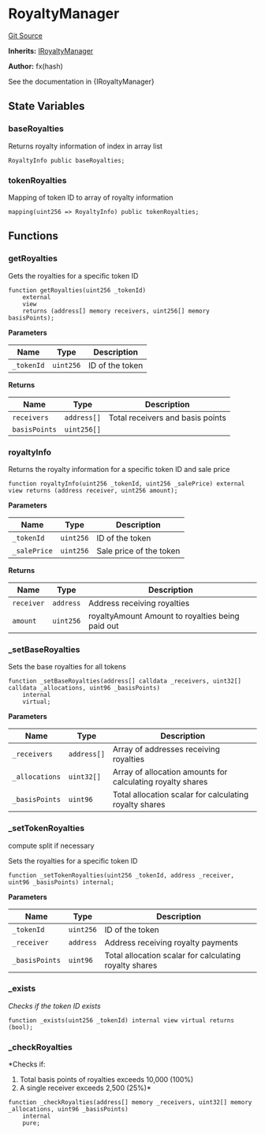 # RoyaltyManager
[Git Source](https://github.com/fxhash/fxhash-evm-contracts/blob/1ca8488246dda0c8af0201fe562392f87b349fa1/src/tokens/extensions/RoyaltyManager.sol)

**Inherits:**
[IRoyaltyManager](/src/interfaces/IRoyaltyManager.sol/interface.IRoyaltyManager.md)

**Author:**
fx(hash)

See the documentation in {IRoyaltyManager}


## State Variables
### baseRoyalties
Returns royalty information of index in array list


```solidity
RoyaltyInfo public baseRoyalties;
```


### tokenRoyalties
Mapping of token ID to array of royalty information


```solidity
mapping(uint256 => RoyaltyInfo) public tokenRoyalties;
```


## Functions
### getRoyalties

Gets the royalties for a specific token ID


```solidity
function getRoyalties(uint256 _tokenId)
    external
    view
    returns (address[] memory receivers, uint256[] memory basisPoints);
```
**Parameters**

|Name|Type|Description|
|----|----|-----------|
|`_tokenId`|`uint256`|ID of the token|

**Returns**

|Name|Type|Description|
|----|----|-----------|
|`receivers`|`address[]`|Total receivers and basis points|
|`basisPoints`|`uint256[]`||


### royaltyInfo

Returns the royalty information for a specific token ID and sale price


```solidity
function royaltyInfo(uint256 _tokenId, uint256 _salePrice) external view returns (address receiver, uint256 amount);
```
**Parameters**

|Name|Type|Description|
|----|----|-----------|
|`_tokenId`|`uint256`|ID of the token|
|`_salePrice`|`uint256`|Sale price of the token|

**Returns**

|Name|Type|Description|
|----|----|-----------|
|`receiver`|`address`|Address receiving royalties|
|`amount`|`uint256`|royaltyAmount Amount to royalties being paid out|


### _setBaseRoyalties

Sets the base royalties for all tokens


```solidity
function _setBaseRoyalties(address[] calldata _receivers, uint32[] calldata _allocations, uint96 _basisPoints)
    internal
    virtual;
```
**Parameters**

|Name|Type|Description|
|----|----|-----------|
|`_receivers`|`address[]`|Array of addresses receiving royalties|
|`_allocations`|`uint32[]`|Array of allocation amounts for calculating royalty shares|
|`_basisPoints`|`uint96`|Total allocation scalar for calculating royalty shares|


### _setTokenRoyalties

compute split if necessary

Sets the royalties for a specific token ID


```solidity
function _setTokenRoyalties(uint256 _tokenId, address _receiver, uint96 _basisPoints) internal;
```
**Parameters**

|Name|Type|Description|
|----|----|-----------|
|`_tokenId`|`uint256`|ID of the token|
|`_receiver`|`address`|Address receiving royalty payments|
|`_basisPoints`|`uint96`|Total allocation scalar for calculating royalty shares|


### _exists

*Checks if the token ID exists*


```solidity
function _exists(uint256 _tokenId) internal view virtual returns (bool);
```

### _checkRoyalties

*Checks if:
1. Total basis points of royalties exceeds 10,000 (100%)
2. A single receiver exceeds 2,500 (25%)*


```solidity
function _checkRoyalties(address[] memory _receivers, uint32[] memory _allocations, uint96 _basisPoints)
    internal
    pure;
```

